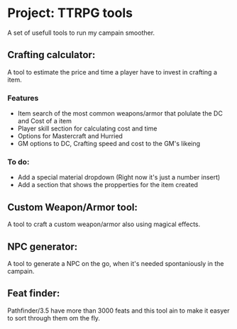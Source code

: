 # Project: TTRPG tools
A set of usefull tools to run my campain smoother.

## Crafting calculator:
A tool to estimate the price and time a player have to invest in crafting a item.

### Features
- Item search of the most common weapons/armor that polulate the DC and Cost of a item
- Player skill section for calculating cost and time
- Options for Mastercraft and Hurried
- GM options to DC, Crafting speed and cost to the GM's likeing

### To do:
- Add a special material dropdown (Right now it's just a number insert)
- Add a section that shows the propperties for the item created

## Custom Weapon/Armor tool:
A tool to craft a custom weapon/armor also using magical effects. 

## NPC generator:
A tool to generate a NPC on the go, when it's needed spontaniously in the campain.

## Feat finder:
Pathfinder/3.5 have more than 3000 feats and this tool ain to make it easyer to sort through them om the fly.


